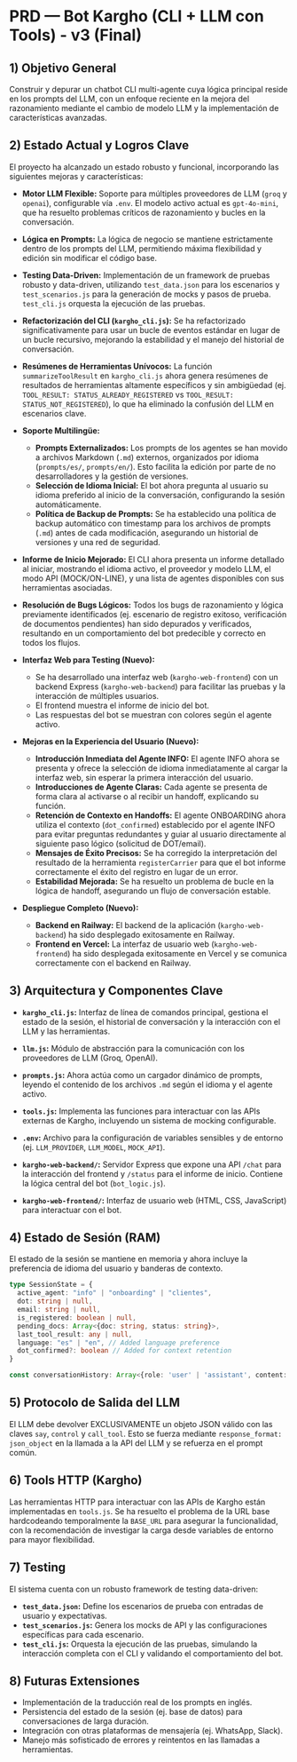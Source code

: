 # PRD — Bot Kargho (CLI + LLM con Tools) - v3 (Final)

## 1) Objetivo General

Construir y depurar un chatbot CLI multi-agente cuya lógica principal reside en los prompts del LLM, con un enfoque reciente en la mejora del razonamiento mediante el cambio de modelo LLM y la implementación de características avanzadas.

## 2) Estado Actual y Logros Clave

El proyecto ha alcanzado un estado robusto y funcional, incorporando las siguientes mejoras y características:

*   **Motor LLM Flexible:** Soporte para múltiples proveedores de LLM (`groq` y `openai`), configurable vía `.env`. El modelo activo actual es `gpt-4o-mini`, que ha resuelto problemas críticos de razonamiento y bucles en la conversación.

*   **Lógica en Prompts:** La lógica de negocio se mantiene estrictamente dentro de los prompts del LLM, permitiendo máxima flexibilidad y edición sin modificar el código base.

*   **Testing Data-Driven:** Implementación de un framework de pruebas robusto y data-driven, utilizando `test_data.json` para los escenarios y `test_scenarios.js` para la generación de mocks y pasos de prueba. `test_cli.js` orquesta la ejecución de las pruebas.

*   **Refactorización del CLI (`kargho_cli.js`):** Se ha refactorizado significativamente para usar un bucle de eventos estándar en lugar de un bucle recursivo, mejorando la estabilidad y el manejo del historial de conversación.

*   **Resúmenes de Herramientas Unívocos:** La función `summarizeToolResult` en `kargho_cli.js` ahora genera resúmenes de resultados de herramientas altamente específicos y sin ambigüedad (ej. `TOOL_RESULT: STATUS_ALREADY_REGISTERED` vs `TOOL_RESULT: STATUS_NOT_REGISTERED`), lo que ha eliminado la confusión del LLM en escenarios clave.

*   **Soporte Multilingüe:**
    *   **Prompts Externalizados:** Los prompts de los agentes se han movido a archivos Markdown (`.md`) externos, organizados por idioma (`prompts/es/`, `prompts/en/`). Esto facilita la edición por parte de no desarrolladores y la gestión de versiones.
    *   **Selección de Idioma Inicial:** El bot ahora pregunta al usuario su idioma preferido al inicio de la conversación, configurando la sesión automáticamente.
    *   **Política de Backup de Prompts:** Se ha establecido una política de backup automático con timestamp para los archivos de prompts (`.md`) antes de cada modificación, asegurando un historial de versiones y una red de seguridad.

*   **Informe de Inicio Mejorado:** El CLI ahora presenta un informe detallado al iniciar, mostrando el idioma activo, el proveedor y modelo LLM, el modo API (MOCK/ON-LINE), y una lista de agentes disponibles con sus herramientas asociadas.

*   **Resolución de Bugs Lógicos:** Todos los bugs de razonamiento y lógica previamente identificados (ej. escenario de registro exitoso, verificación de documentos pendientes) han sido depurados y verificados, resultando en un comportamiento del bot predecible y correcto en todos los flujos.

*   **Interfaz Web para Testing (Nuevo):**
    *   Se ha desarrollado una interfaz web (`kargho-web-frontend`) con un backend Express (`kargho-web-backend`) para facilitar las pruebas y la interacción de múltiples usuarios.
    *   El frontend muestra el informe de inicio del bot.
    *   Las respuestas del bot se muestran con colores según el agente activo.

*   **Mejoras en la Experiencia del Usuario (Nuevo):**
    *   **Introducción Inmediata del Agente INFO:** El agente INFO ahora se presenta y ofrece la selección de idioma inmediatamente al cargar la interfaz web, sin esperar la primera interacción del usuario.
    *   **Introducciones de Agente Claras:** Cada agente se presenta de forma clara al activarse o al recibir un handoff, explicando su función.
    *   **Retención de Contexto en Handoffs:** El agente ONBOARDING ahora utiliza el contexto (`dot_confirmed`) establecido por el agente INFO para evitar preguntas redundantes y guiar al usuario directamente al siguiente paso lógico (solicitud de DOT/email).
    *   **Mensajes de Éxito Precisos:** Se ha corregido la interpretación del resultado de la herramienta `registerCarrier` para que el bot informe correctamente el éxito del registro en lugar de un error.
    *   **Estabilidad Mejorada:** Se ha resuelto un problema de bucle en la lógica de handoff, asegurando un flujo de conversación estable.

*   **Despliegue Completo (Nuevo):**
    *   **Backend en Railway:** El backend de la aplicación (`kargho-web-backend`) ha sido desplegado exitosamente en Railway.
    *   **Frontend en Vercel:** La interfaz de usuario web (`kargho-web-frontend`) ha sido desplegada exitosamente en Vercel y se comunica correctamente con el backend en Railway.

## 3) Arquitectura y Componentes Clave

*   **`kargho_cli.js`:** Interfaz de línea de comandos principal, gestiona el estado de la sesión, el historial de conversación y la interacción con el LLM y las herramientas.
*   **`llm.js`:** Módulo de abstracción para la comunicación con los proveedores de LLM (Groq, OpenAI).
*   **`prompts.js`:** Ahora actúa como un cargador dinámico de prompts, leyendo el contenido de los archivos `.md` según el idioma y el agente activo.

*   **`tools.js`:** Implementa las funciones para interactuar con las APIs externas de Kargho, incluyendo un sistema de mocking configurable.
*   **`.env`:** Archivo para la configuración de variables sensibles y de entorno (ej. `LLM_PROVIDER`, `LLM_MODEL`, `MOCK_API`).
*   **`kargho-web-backend/`:** Servidor Express que expone una API `/chat` para la interacción del frontend y `/status` para el informe de inicio. Contiene la lógica central del bot (`bot_logic.js`).
*   **`kargho-web-frontend/`:** Interfaz de usuario web (HTML, CSS, JavaScript) para interactuar con el bot.

## 4) Estado de Sesión (RAM)

El estado de la sesión se mantiene en memoria y ahora incluye la preferencia de idioma del usuario y banderas de contexto.

```ts
type SessionState = {
  active_agent: "info" | "onboarding" | "clientes",
  dot: string | null,
  email: string | null,
  is_registered: boolean | null,
  pending_docs: Array<{doc: string, status: string}>,
  last_tool_result: any | null,
  language: "es" | "en", // Added language preference
  dot_confirmed?: boolean // Added for context retention
}

const conversationHistory: Array<{role: 'user' | 'assistant', content: string}> = [];
```

## 5) Protocolo de Salida del LLM

El LLM debe devolver EXCLUSIVAMENTE un objeto JSON válido con las claves `say`, `control` y `call_tool`. Esto se fuerza mediante `response_format: json_object` en la llamada a la API del LLM y se refuerza en el prompt común.

## 6) Tools HTTP (Kargho)

Las herramientas HTTP para interactuar con las APIs de Kargho están implementadas en `tools.js`. Se ha resuelto el problema de la URL base hardcodeando temporalmente la `BASE_URL` para asegurar la funcionalidad, con la recomendación de investigar la carga desde variables de entorno para mayor flexibilidad.

## 7) Testing

El sistema cuenta con un robusto framework de testing data-driven:
*   **`test_data.json`:** Define los escenarios de prueba con entradas de usuario y expectativas.
*   **`test_scenarios.js`:** Genera los mocks de API y las configuraciones específicas para cada escenario.
*   **`test_cli.js`:** Orquesta la ejecución de las pruebas, simulando la interacción completa con el CLI y validando el comportamiento del bot.

## 8) Futuras Extensiones

*   Implementación de la traducción real de los prompts en inglés.
*   Persistencia del estado de la sesión (ej. base de datos) para conversaciones de larga duración.
*   Integración con otras plataformas de mensajería (ej. WhatsApp, Slack).
*   Manejo más sofisticado de errores y reintentos en las llamadas a herramientas.
